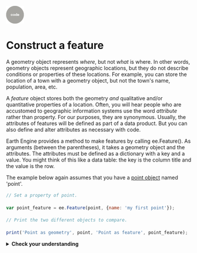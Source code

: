 ![code](../../images/code.png)    

# Construct a feature   

A geometry object represents _where_, but not _what_ is where. In other words, geometry objects represent geographic locations, but they do not describe conditions or properties of these locations. For example, you can store the location of a town with a geometry object, but not the town's name, population, area, etc.       

A _feature_ object stores both the geometry _and_ qualitative and/or quantitative properties of a location. Often, you will hear people who are accustomed to geographic information systems use the word _attribute_ rather than property. For our purposes, they are synonymous. Usually, the attributes of features will be defined as part of a data product. But you can also define and alter attributes as necessary with code.  

Earth Engine provides a method to make features by calling ee.Feature(). As arguments (between the parentheses), it takes a geometry object and the attributes. The attributes must be defined as a dictionary with a key and a value. You might think of this like a data table: the key is the column title and the value is the row.

The example below again assumes that you have a [point object](constructPointGeometry.md) named 'point'.  

```js
// Set a property of point.

var point_feature = ee.Feature(point, {name: 'my first point'});

// Print the two different objects to compare.  

print('Point as geometry', point, 'Point as feature', point_feature);
```   

<details>
<summary><b>Check your understanding</b></summary>
<br>
Try to change the name of the feature to 'Gulf of Guinea'. <br>
<br>
What does the statement now say?  
<br>
</details>  
